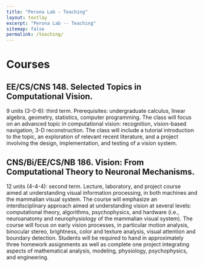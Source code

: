 ```yaml
---
title: "Perona Lab - Teaching"
layout: textlay
excerpt: "Perona Lab -- Teaching"
sitemap: false
permalink: /teaching/
---
```


# Courses

## EE/CS/CNS 148. Selected Topics in Computational Vision. 
9 units (3-0-6): third term. Prerequisites: undergraduate calculus, linear algebra, geometry, statistics, computer programming. The class will focus on an advanced topic in computational vision: recognition, vision-based navigation, 3-D reconstruction. The class will include a tutorial introduction to the topic, an exploration of relevant recent literature, and a project involving the design, implementation, and testing of a vision system.

## CNS/Bi/EE/CS/NB 186. Vision: From Computational Theory to Neuronal Mechanisms.
12 units (4-4-4): second term. Lecture, laboratory, and project course aimed at understanding visual information processing, in both machines and the mammalian visual system. The course will emphasize an interdisciplinary approach aimed at understanding vision at several levels: computational theory, algorithms, psychophysics, and hardware (i.e., neuroanatomy and neurophysiology of the mammalian visual system). The course will focus on early vision processes, in particular motion analysis, binocular stereo, brightness, color and texture analysis, visual attention and boundary detection. Students will be required to hand in approximately three homework assignments as well as complete one project integrating aspects of mathematical analysis, modeling, physiology, psychophysics, and engineering.

